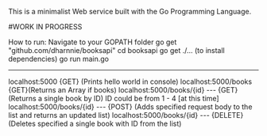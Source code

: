 This is a minimalist Web service built with the Go Programming Language.

#WORK IN PROGRESS

How to run: 
Navigate to your GOPATH folder
go get "github.com/dharnnie/booksapi"
cd booksapi
go get ./... (to install dependencies)
go run main.go

<hr>
localhost:5000 {GET} (Prints hello world in console)
localhost:5000/books {GET}(Returns an Array if books)
localhost:5000/books/{id} --- {GET}(Returns a single book by ID) ID could be from 1 - 4 [at this time]
localhost:5000/books/{id} --- {POST} (Adds specified request body to the list and returns an updated list)
localhost:5000/books/{id} --- {DELETE} (Deletes specified a single book with ID from the list)